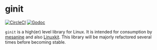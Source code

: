 # ginit 
[![CircleCI](https://img.shields.io/circleci/project/github/mesanine/ginit.svg)](https://circleci.com/gh/mesanine/ginit) [![Godoc](https://img.shields.io/badge/api-Godoc-blue.svg)](https://godoc.org/github.com/mesanine/ginit)


`ginit` is a high(er) level library for Linux. It is intended for consumption by [mesanine](https://github.com/mesanine/mesanine) and also [Linuxkit](https://github.com/linuxkit/linuxkit). This library will be majorly refactored several times before becoming stable.

